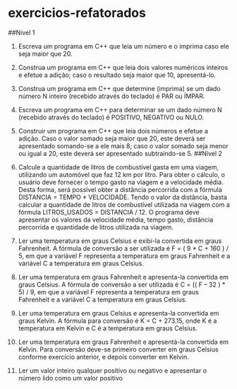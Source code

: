# exercicios-refatorados
##Nivel 1
1) Escreva um programa em C++ que leia um número e o imprima caso ele seja maior que 20. 


2) Construa um programa em C++ que leia dois valores numéricos inteiros e efetue a adição; caso o resultado seja maior que 10, apresentá-lo. 


3) Construa um programa em C++ que determine (imprima) se um dado número N inteiro (recebido através do teclado) é PAR ou ÍMPAR. 


4) Escreva um programa em C++ para determinar se um dado número N (recebido através do teclado) é POSITIVO, NEGATIVO ou NULO. 
 
5) Construir um programa em C++ que leia dois números e efetue a adição. Caso o valor somado seja maior que 20, este deverá ser apresentado somando-se a ele mais 8; caso o valor somado seja menor ou igual a 20, este deverá ser apresentado subtraindo-se 5. 
##Nivel 2
1)  Calcule a quantidade de litros de combustível gasta em uma viagem, utilizando um automóvel que faz 12 km por litro. Para obter o cálculo, o usuário deve fornecer o tempo gasto na viagem e a velocidade média. Desta forma, será possível obter a distância percorrida com a fórmula DISTANCIA = TEMPO * VELOCIDADE. Tendo o valor da distância, basta calcular a quantidade de litros de combustível utilizada na viagem com a fórmula LITROS_USADOS = DISTANCIA / 12. O programa deve apresentar os valores da velocidade média, tempo gasto, distância percorrida e quantidade de litros utilizada na viagem.


2) Ler uma temperatura em graus Celsius e exibi-la convertida em graus Fahrenheit. A fórmula de conversão a ser utilizada é F = ( 9 * C + 160 ) / 5, em que a variável F representa a temperatura em graus Fahrenheit e a variável C a temperatura em graus Celsius.


3) Ler uma temperatura em graus Fahrenheit e apresenta-la convertida em graus Celsius. A fórmula de conversão a ser utilizada é C = (( F – 32 ) * 5) / 9, em que a variável F representa a temperatura em graus Fahrenheit e a variável C a temperatura em graus Celsius.


4) Ler uma temperatura em graus Celsius e apresenta-la convertida em graus Kelvin. A fórmula para conversão é K = C + 273.15, onde K é a temperatura em Kelvin e C é a temperatura em graus Celsius.


5) Ler uma temperatura em graus Fahrenheit e apresentá-la convertida em Kelvin. Para conversão deve-se primeiro converter em graus Celsius conforme exercício anterior, e depois converter em Kelvin.


6) Ler um valor inteiro qualquer positivo ou negativo e apresentar o número lido como um valor positivo
